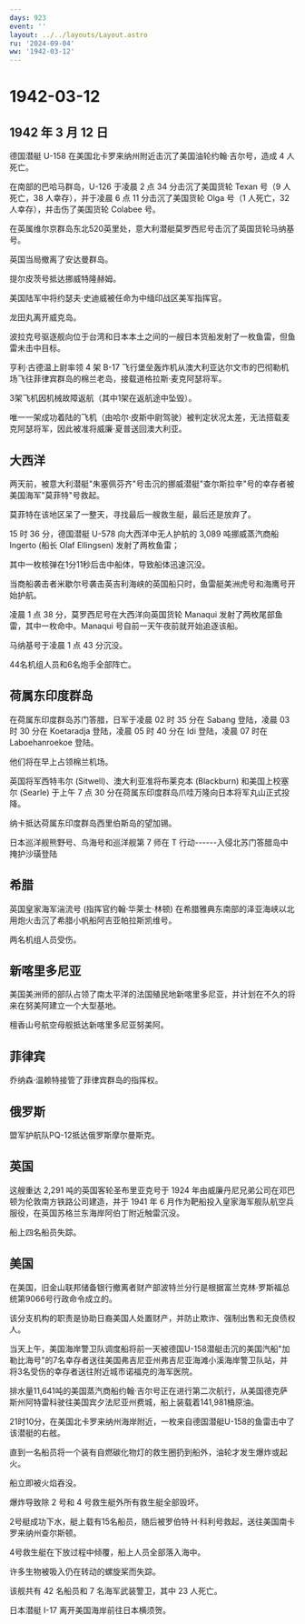 ```yaml
---
days: 923
event: ''
layout: ../../layouts/Layout.astro
ru: '2024-09-04'
ww: '1942-03-12'
---
```


# 1942-03-12

## 1942 年 3 月 12 日

德国潜艇 U-158 在美国北卡罗来纳州附近击沉了美国油轮约翰·吉尔号，造成 4
人死亡。

在南部的巴哈马群岛，U-126 于凌晨 2 点 34 分击沉了美国货轮 Texan 号（9
人死亡，38 人幸存），并于凌晨 6 点 11 分击沉了美国货轮 Olga 号（1
人死亡，32 人幸存），并击伤了美国货轮 Colabee 号。

在英属维尔京群岛东北520英里处，意大利潜艇莫罗西尼号击沉了英国货轮马纳基号。

英国当局撤离了安达曼群岛。

提尔皮茨号抵达挪威特隆赫姆。

美国陆军中将约瑟夫·史迪威被任命为中缅印战区美军指挥官。

龙田丸离开威克岛。

波拉克号驱逐舰向位于台湾和日本本土之间的一艘日本货船发射了一枚鱼雷，但鱼雷未击中目标。

亨利·古德温上尉率领 4 架 B-17
飞行堡垒轰炸机从澳大利亚达尔文市的巴彻勒机场飞往菲律宾群岛的棉兰老岛，接载道格拉斯·麦克阿瑟将军。

3架飞机因机械故障返航（其中1架在返航途中坠毁）。

唯一一架成功着陆的飞机（由哈尔·皮斯中尉驾驶）被判定状况太差，无法搭载麦克阿瑟将军，因此被准将威廉·夏普送回澳大利亚。

## 大西洋

两天前，被意大利潜艇"朱塞佩芬齐"号击沉的挪威潜艇"查尔斯拉辛"号的幸存者被美国海军"莫菲特"号救起。

莫菲特在该地区呆了一整天，寻找最后一艘救生艇，最后还是放弃了。

15 时 36 分，德国潜艇 U-578 向大西洋中无人护航的 3,089 吨挪威蒸汽商船
Ingerto (船长 Olaf Ellingsen) 发射了两枚鱼雷；

其中一枚核弹在1分11秒后击中船体，导致船体迅速沉没。

当商船袭击者米歇尔号袭击英吉利海峡的英国船只时，鱼雷艇美洲虎号和海鹰号开始护航。

凌晨 1 点 38 分，莫罗西尼号在大西洋向英国货轮 Manaqui
发射了两枚尾部鱼雷，其中一枚命中。Manaqui
号自前一天午夜前就开始追逐该船。

马纳基号于凌晨 1 点 43 分沉没。

44名机组人员和6名炮手全部阵亡。

## 荷属东印度群岛

在荷属东印度群岛苏门答腊，日军于凌晨 02 时 35 分在 Sabang 登陆，凌晨 03
时 30 分在 Koetaradja 登陆，凌晨 05 时 40 分在 Idi 登陆，凌晨 07 时在
Laboehanroekoe 登陆。

他们将在早上占领棉兰机场。

英国将军西特韦尔 (Sitwell)、澳大利亚准将布莱克本 (Blackburn)
和美国上校塞尔 (Searle) 于上午 7 点 30
分在荷属东印度群岛爪哇万隆向日本将军丸山正式投降。

纳卡抵达荷属东印度群岛西里伯斯岛的望加锡。

日本巡洋舰熊野号、鸟海号和巡洋舰第 7 师在 T
行动------入侵北苏门答腊岛中掩护沙璜登陆

## 希腊

英国皇家海军湍流号 (指挥官约翰·华莱士·林顿)
在希腊雅典东南部的泽亚海峡以北用炮火击沉了希腊小帆船阿吉亚帕拉斯凯维号。

两名机组人员受伤。

## 新喀里多尼亚

美国美洲师的部队占领了南太平洋的法国殖民地新喀里多尼亚，并计划在不久的将来在努美阿建立一个大型基地。

檀香山号航空母舰抵达新喀里多尼亚努美阿。

## 菲律宾

乔纳森·温赖特接管了菲律宾群岛的指挥权。

## 俄罗斯

盟军护航队PQ-12抵达俄罗斯摩尔曼斯克。

## 英国

这艘重达 2,291 吨的英国客轮圣布里亚克号于 1924
年由威廉丹尼兄弟公司在邓巴顿为伦敦南方铁路公司建造，并于 1941 年 6
月作为靶船投入皇家海军舰队航空兵服役，在英国苏格兰东海岸阿伯丁附近触雷沉没。

船上四名船员失踪。

## 美国

在美国，旧金山联邦储备银行撤离者财产部波特兰分行是根据富兰克林·罗斯福总统第9066号行政命令成立的。

该分支机构的职责是协助日裔美国人处置财产，并防止欺诈、强制出售和无良债权人。

当天上午，美国海岸警卫队调度船将前一天被德国U-158潜艇击沉的美国汽船"加勒比海号"的7名幸存者送往美国弗吉尼亚州弗吉尼亚海滩小溪海岸警卫队站，并将3名受伤的幸存者送往附近城市诺福克的海军医院。

排水量11,641吨的美国蒸汽商船约翰·吉尔号正在进行第二次航行，从美国德克萨斯州阿特雷科驶往美国宾夕法尼亚州费城，船上装载着141,981桶原油。

21时10分，在美国北卡罗来纳州海岸附近，一枚来自德国潜艇U-158的鱼雷击中了该潜艇的右舷。

直到一名船员将一个装有自燃碳化物灯的救生圈扔到船外，油轮才发生爆炸或起火。

船立即被火焰吞没。

爆炸导致除 2 号和 4 号救生艇外所有救生艇全部毁坏。

2号艇成功下水，艇上载有15名船员，随后被罗伯特·H·科利号救起，送往美国南卡罗来纳州查尔斯顿。

4号救生艇在下放过程中倾覆，船上人员全部落入海中。

许多生物被吸入仍在转动的螺旋桨而失踪。

该舰共有 42 名船员和 7 名海军武装警卫，其中 23 人死亡。

日本潜艇 I-17 离开美国海岸前往日本横须贺。